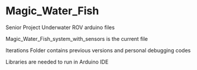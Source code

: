 # Magic_Water_Fish
Senior Project Underwater ROV arduino files

Magic_Water_Fish_system_with_sensors is the current file

Iterations Folder contains previous versions and personal debugging codes

Libraries are needed to run in Arduino IDE
